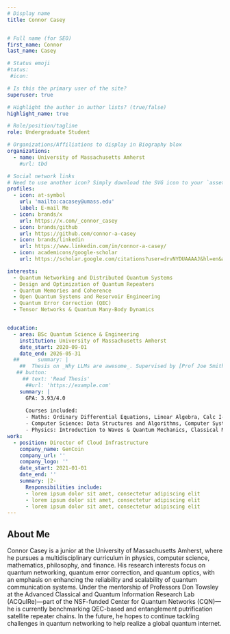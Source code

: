 ```yaml
---
# Display name
title: Connor Casey


# Full name (for SEO)
first_name: Connor
last_name: Casey

# Status emoji
#tatus:
 #icon:

# Is this the primary user of the site?
superuser: true

# Highlight the author in author lists? (true/false)
highlight_name: true

# Role/position/tagline
role: Undergraduate Student

# Organizations/Affiliations to display in Biography blox
organizations:
  - name: University of Massachusetts Amherst
    #url: tbd

# Social network links
# Need to use another icon? Simply download the SVG icon to your `assets/media/icons/` folder.
profiles:
  - icon: at-symbol
    url: 'mailto:cacasey@umass.edu'
    label: E-mail Me
  - icon: brands/x
    url: https://x.com/_connor_casey 
  - icon: brands/github
    url: https://github.com/connor-a-casey 
  - icon: brands/linkedin
    url: https://www.linkedin.com/in/connor-a-casey/
  - icon: academicons/google-scholar
    url: https://scholar.google.com/citations?user=drvNYDUAAAAJ&hl=en&authuser=1

interests:
  - Quantum Networking and Distributed Quantum Systems
  - Design and Optimization of Quantum Repeaters
  - Quantum Memories and Coherence
  - Open Quantum Systems and Reservoir Engineering
  - Quantum Error Correction (QEC)
  - Tensor Networks & Quantum Many-Body Dynamics


education:
  - area: BSc Quantum Science & Engineering
    institution: University of Massachusetts Amherst
    date_start: 2020-09-01
    date_end: 2026-05-31
  ##      summary: |
    ##  Thesis on _Why LLMs are awesome_. Supervised by [Prof Joe Smith](https://example.com). Presented papers at 5 IEEE conferences with the contributions being published in 2 Springer journals.
   ## button:
     ## text: 'Read Thesis'
      ##url: 'https://example.com'
    summary: |
      GPA: 3.93/4.0
      
      Courses included:
      - Maths: Ordinary Differential Equations, Linear Algebra, Calc I-III, Probability Theory, Bayesian Decision Theory
      - Computer Science: Data Structures and Algorithms, Computer Systems, Quantum Networking (Self-Studying), Quantum Computation & Information (Self-Studying)
      - Physics: Introduction to Waves & Quantum Mechanics, Classical Mechanics 
work:
  - position: Director of Cloud Infrastructure
    company_name: GenCoin
    company_url: ''
    company_logo: ''
    date_start: 2021-01-01
    date_end: ''
    summary: |2-
      Responsibilities include:
      - lorem ipsum dolor sit amet, consectetur adipiscing elit
      - lorem ipsum dolor sit amet, consectetur adipiscing elit
      - lorem ipsum dolor sit amet, consectetur adipiscing elit
---
```


## About Me
Connor Casey is a junior at the University of Massachusetts Amherst, where he pursues a multidisciplinary curriculum in physics, computer science, mathematics, philosophy, and finance. His research interests focus on quantum networking, quantum error correction, and quantum optics, with an emphasis on enhancing the reliability and scalability of quantum communication systems. Under the mentorship of Professors Don Towsley at the Advanced Classical and Quantum Information Research Lab (ACQuIRe)—part of the NSF-funded Center for Quantum Networks (CQN)—he is currently benchmarking QEC-based and entanglement putrification satellite repeater chains. In the future, he hopes to continue tackling challenges in quantum networking to help realize a global quantum internet.